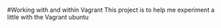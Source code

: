 #Working with and within Vagrant
This project is to help me experiment a little with the Vagrant ubuntu
